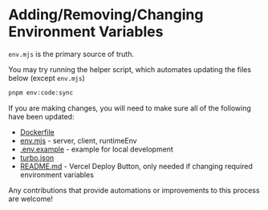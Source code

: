 # Adding/Removing/Changing Environment Variables

`env.mjs` is the primary source of truth.

You may try running the helper script, which automates updating the files below (except `env.mjs`)

```bash
pnpm env:code:sync
```

If you are making changes, you will need to make sure all of the following have been updated:

- [Dockerfile](../Dockerfile)
- [env.mjs](../apps/nextjs/src/env.mjs) - server, client, runtimeEnv
- [.env.example](../.env.example) - example for local development
- [turbo.json](../turbo.json)
- [README.md](../README.md) - Vercel Deploy Button, only needed if changing required environment variables

Any contributions that provide automations or improvements to this process are welcome!
